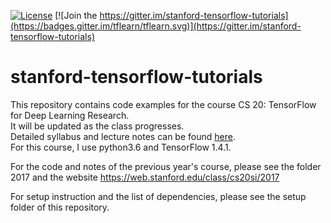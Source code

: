 [![License](https://img.shields.io/badge/license-MIT-blue.svg)](LICENSE)
[![Join the https://gitter.im/stanford-tensorflow-tutorials](https://badges.gitter.im/tflearn/tflearn.svg)](https://gitter.im/stanford-tensorflow-tutorials)

# stanford-tensorflow-tutorials
This repository contains code examples for the course CS 20: TensorFlow for Deep Learning Research. <br>
It will be updated as the class progresses. <br>
Detailed syllabus and lecture notes can be found [here](http://cs20.stanford.edu).<br>
For this course, I use python3.6 and TensorFlow 1.4.1.

For the code and notes of the previous year's course, please see the folder 2017 and the website https://web.stanford.edu/class/cs20si/2017

For setup instruction and the list of dependencies, please see the setup folder of this repository.